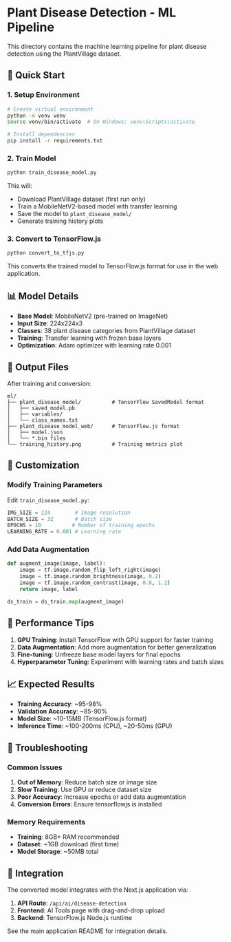 # Plant Disease Detection - ML Pipeline

This directory contains the machine learning pipeline for plant disease detection using the PlantVillage dataset.

## 🚀 Quick Start

### 1. Setup Environment

```bash
# Create virtual environment
python -m venv venv
source venv/bin/activate  # On Windows: venv\Scripts\activate

# Install dependencies
pip install -r requirements.txt
```

### 2. Train Model

```bash
python train_disease_model.py
```

This will:
- Download PlantVillage dataset (first run only)
- Train a MobileNetV2-based model with transfer learning
- Save the model to `plant_disease_model/`
- Generate training history plots

### 3. Convert to TensorFlow.js

```bash
python convert_to_tfjs.py
```

This converts the trained model to TensorFlow.js format for use in the web application.

## 📊 Model Details

- **Base Model**: MobileNetV2 (pre-trained on ImageNet)
- **Input Size**: 224x224x3
- **Classes**: 38 plant disease categories from PlantVillage dataset
- **Training**: Transfer learning with frozen base layers
- **Optimization**: Adam optimizer with learning rate 0.001

## 📁 Output Files

After training and conversion:

```
ml/
├── plant_disease_model/          # TensorFlow SavedModel format
│   ├── saved_model.pb
│   ├── variables/
│   └── class_names.txt
├── plant_disease_model_web/      # TensorFlow.js format
│   ├── model.json
│   └── *.bin files
└── training_history.png          # Training metrics plot
```

## 🔧 Customization

### Modify Training Parameters

Edit `train_disease_model.py`:

```python
IMG_SIZE = 224        # Image resolution
BATCH_SIZE = 32       # Batch size
EPOCHS = 10          # Number of training epochs
LEARNING_RATE = 0.001 # Learning rate
```

### Add Data Augmentation

```python
def augment_image(image, label):
    image = tf.image.random_flip_left_right(image)
    image = tf.image.random_brightness(image, 0.2)
    image = tf.image.random_contrast(image, 0.8, 1.2)
    return image, label

ds_train = ds_train.map(augment_image)
```

## 🎯 Performance Tips

1. **GPU Training**: Install TensorFlow with GPU support for faster training
2. **Data Augmentation**: Add more augmentation for better generalization
3. **Fine-tuning**: Unfreeze base model layers for final epochs
4. **Hyperparameter Tuning**: Experiment with learning rates and batch sizes

## 📈 Expected Results

- **Training Accuracy**: ~95-98%
- **Validation Accuracy**: ~85-90%
- **Model Size**: ~10-15MB (TensorFlow.js format)
- **Inference Time**: ~100-200ms (CPU), ~20-50ms (GPU)

## 🚨 Troubleshooting

### Common Issues

1. **Out of Memory**: Reduce batch size or image size
2. **Slow Training**: Use GPU or reduce dataset size
3. **Poor Accuracy**: Increase epochs or add data augmentation
4. **Conversion Errors**: Ensure tensorflowjs is installed

### Memory Requirements

- **Training**: 8GB+ RAM recommended
- **Dataset**: ~1GB download (first time)
- **Model Storage**: ~50MB total

## 🔗 Integration

The converted model integrates with the Next.js application via:

1. **API Route**: `/api/ai/disease-detection`
2. **Frontend**: AI Tools page with drag-and-drop upload
3. **Backend**: TensorFlow.js Node.js runtime

See the main application README for integration details.


